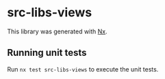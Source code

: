 # src-libs-views

This library was generated with [Nx](https://nx.dev).

## Running unit tests

Run `nx test src-libs-views` to execute the unit tests.
